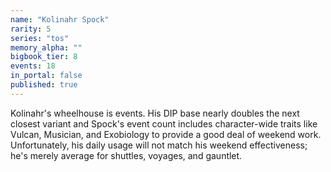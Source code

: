 ```yaml
---
name: "Kolinahr Spock"
rarity: 5
series: "tos"
memory_alpha: ""
bigbook_tier: 8
events: 18
in_portal: false
published: true
---
```


Kolinahr's wheelhouse is events. His DIP base nearly doubles the next closest variant and Spock's event count includes character-wide traits like Vulcan, Musician, and Exobiology to provide a good deal of weekend work. Unfortunately, his daily usage will not match his weekend effectiveness; he's merely average for shuttles, voyages, and gauntlet.

